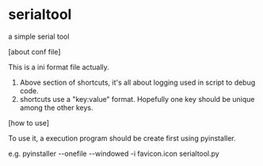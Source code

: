 # serialtool
a simple serial tool

[about conf file]

This is a ini format file actually.
1. Above section of shortcuts, it's all about logging used in script to debug code.
2. shortcuts use a "key:value" format. Hopefully one key should be unique among the other keys. 

[how to use]

To use it, a execution program should be create first using pyinstaller.

e.g. pyinstaller --onefile --windowed -i favicon.icon serialtool.py
